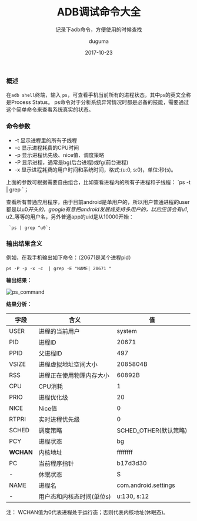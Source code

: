 ﻿---
layout:     post
title:      ADB调试命令大全
subtitle:   记录下adb命令，方便使用的时候查找
date:       2017-10-23
author:     duguma
header-img: img/article-bg.jpg
top: false
catalog: true
tags:
    - 工具命令
---

<h3>概述</h3>

<p>在<code class="language-plaintext highlighter-rouge">adb shell</code>终端，输入 <code class="language-plaintext highlighter-rouge">ps</code>，可查看手机当前所有的进程状态，其中<code class="language-plaintext highlighter-rouge">ps</code>的英文全称是Process Status。
ps命令对于分析系统异常情况时都是必备的技能，需要通过这个简单命令来查看系统真实的状态。</p>

<h3 id="命令参数">命令参数</h3>

<ul>
  <li>-t 显示进程里的所有子线程</li>
  <li>-c 显示进程耗费的CPU时间</li>
  <li>-p 显示进程优先级、nice值、调度策略</li>
  <li>-P 显示进程，通常是bg(后台进程)或fg(前台进程)</li>
  <li>-x 显示进程耗费的用户时间和系统时间，格式:(u:0, s:0)，单位:秒(s)。</li>
</ul>

<p>上面的参数可根据需要自由组合，比如查看进程<pid>内的所有子进程和子线程： `ps -t | grep <pid>`；</pid></pid></p>

<p>查看所有普通应用程序，由于目前android是单用户的，所以用户普通进程的user都是以u0<em>开头的，google有意把android发展成支持多用户的，以后应该会有u1</em>, u2_等等的用户名，另外普通app的uid是从10000开始：</p>

<div class="language-plaintext highlighter-rouge"><div class="highlight"><pre class="highlight"><code> `ps | grep ^u0`;
</code></pre></div></div>

<h3 id="输出结果含义">输出结果含义</h3>

<p>例如，在我手机输出如下命令：（20671是某个进程pid）</p>

<div class="language-plaintext highlighter-rouge"><div class="highlight"><pre class="highlight"><code>ps -P -p -x -c  | grep -E "NAME| 20671 "
</code></pre></div></div>

<p><strong>输出结果：</strong></p>

<p><img src="/post-img/ps_command.jpg" alt="ps_command" /></p>

<p><strong>结果分析：</strong></p>

<table>
  <thead>
    <tr>
      <th>字段</th>
      <th>含义</th>
      <th>值</th>
    </tr>
  </thead>
  <tbody>
    <tr>
      <td>USER</td>
      <td>进程的当前用户</td>
      <td>system</td>
    </tr>
    <tr>
      <td>PID</td>
      <td>进程ID</td>
      <td>20671</td>
    </tr>
    <tr>
      <td>PPID</td>
      <td>父进程ID</td>
      <td>497</td>
    </tr>
    <tr>
      <td>VSIZE</td>
      <td>进程虚拟地址空间大小</td>
      <td>2085804B</td>
    </tr>
    <tr>
      <td>RSS</td>
      <td>进程正在使用物理内存大小</td>
      <td>60892B</td>
    </tr>
    <tr>
      <td>CPU</td>
      <td>CPU消耗</td>
      <td>1</td>
    </tr>
    <tr>
      <td>PRIO</td>
      <td>进程优化级</td>
      <td>20</td>
    </tr>
    <tr>
      <td>NICE</td>
      <td>Nice值</td>
      <td>0</td>
    </tr>
    <tr>
      <td>RTPRI</td>
      <td>实时进程优先级</td>
      <td>0</td>
    </tr>
    <tr>
      <td>SCHED</td>
      <td>调度策略</td>
      <td>SCHED_OTHER(默认策略)</td>
    </tr>
    <tr>
      <td>PCY</td>
      <td>进程状态</td>
      <td>bg</td>
    </tr>
    <tr>
      <td><strong>WCHAN</strong></td>
      <td>内核地址</td>
      <td>ffffffff</td>
    </tr>
    <tr>
      <td>PC</td>
      <td>当前程序指针</td>
      <td>b17d3d30</td>
    </tr>
    <tr>
      <td>-</td>
      <td>休眠状态</td>
      <td>S</td>
    </tr>
    <tr>
      <td>NAME</td>
      <td>进程名</td>
      <td>com.android.settings</td>
    </tr>
    <tr>
      <td>-</td>
      <td>用户态和内核态时间(单位s)</td>
      <td>u:130, s:12</td>
    </tr>
  </tbody>
</table>

<p>注： WCHAN值为0代表进程处于运行态；否则代表内核地址(休眠态)。</p>
